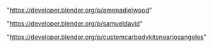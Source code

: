 "https://developer.blender.org/p/amenadielwood"

"https://developer.blender.org/p/samueldavid"

"https://developer.blender.org/p/customcarbodykitsnearlosangeles"

 
